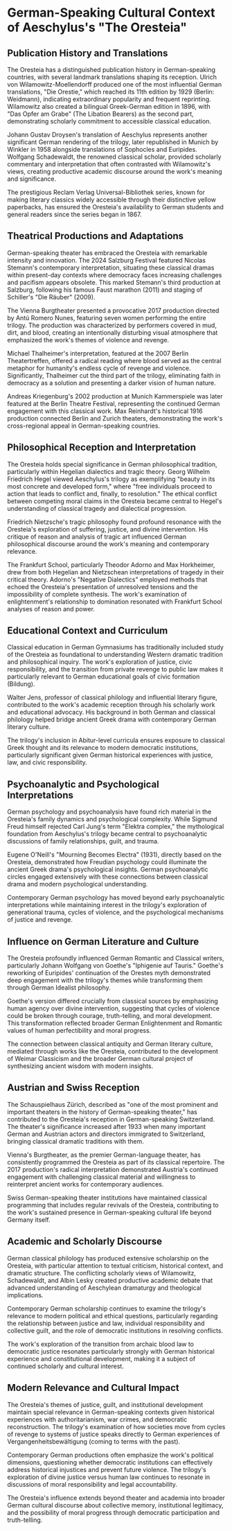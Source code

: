 # German-Speaking Cultural Context of Aeschylus's "The Oresteia"

## Publication History and Translations

The Oresteia has a distinguished publication history in German-speaking countries, with several landmark translations shaping its reception. Ulrich von Wilamowitz-Moellendorff produced one of the most influential German translations, "Die Orestie," which reached its 11th edition by 1929 (Berlin: Weidmann), indicating extraordinary popularity and frequent reprinting. Wilamowitz also created a bilingual Greek-German edition in 1896, with "Das Opfer am Grabe" (The Libation Bearers) as the second part, demonstrating scholarly commitment to accessible classical education.

Johann Gustav Droysen's translation of Aeschylus represents another significant German rendering of the trilogy, later republished in Munich by Winkler in 1958 alongside translations of Sophocles and Euripides. Wolfgang Schadewaldt, the renowned classical scholar, provided scholarly commentary and interpretation that often contrasted with Wilamowitz's views, creating productive academic discourse around the work's meaning and significance.

The prestigious Reclam Verlag Universal-Bibliothek series, known for making literary classics widely accessible through their distinctive yellow paperbacks, has ensured the Oresteia's availability to German students and general readers since the series began in 1867.

## Theatrical Productions and Adaptations

German-speaking theater has embraced the Oresteia with remarkable intensity and innovation. The 2024 Salzburg Festival featured Nicolas Stemann's contemporary interpretation, situating these classical dramas within present-day contexts where democracy faces increasing challenges and pacifism appears obsolete. This marked Stemann's third production at Salzburg, following his famous Faust marathon (2011) and staging of Schiller's "Die Räuber" (2009).

The Vienna Burgtheater presented a provocative 2017 production directed by Antú Romero Nunes, featuring seven women performing the entire trilogy. The production was characterized by performers covered in mud, dirt, and blood, creating an intentionally disturbing visual atmosphere that emphasized the work's themes of violence and revenge.

Michael Thalheimer's interpretation, featured at the 2007 Berlin Theatertreffen, offered a radical reading where blood served as the central metaphor for humanity's endless cycle of revenge and violence. Significantly, Thalheimer cut the third part of the trilogy, eliminating faith in democracy as a solution and presenting a darker vision of human nature.

Andreas Kriegenburg's 2002 production at Munich Kammerspiele was later featured at the Berlin Theatre Festival, representing the continued German engagement with this classical work. Max Reinhardt's historical 1916 production connected Berlin and Zurich theaters, demonstrating the work's cross-regional appeal in German-speaking countries.

## Philosophical Reception and Interpretation

The Oresteia holds special significance in German philosophical tradition, particularly within Hegelian dialectics and tragic theory. Georg Wilhelm Friedrich Hegel viewed Aeschylus's trilogy as exemplifying "beauty in its most concrete and developed form," where "free individuals proceed to action that leads to conflict and, finally, to resolution." The ethical conflict between competing moral claims in the Oresteia became central to Hegel's understanding of classical tragedy and dialectical progression.

Friedrich Nietzsche's tragic philosophy found profound resonance with the Oresteia's exploration of suffering, justice, and divine intervention. His critique of reason and analysis of tragic art influenced German philosophical discourse around the work's meaning and contemporary relevance.

The Frankfurt School, particularly Theodor Adorno and Max Horkheimer, drew from both Hegelian and Nietzschean interpretations of tragedy in their critical theory. Adorno's "Negative Dialectics" employed methods that echoed the Oresteia's presentation of unresolved tensions and the impossibility of complete synthesis. The work's examination of enlightenment's relationship to domination resonated with Frankfurt School analyses of reason and power.

## Educational Context and Curriculum

Classical education in German Gymnasiums has traditionally included study of the Oresteia as foundational to understanding Western dramatic tradition and philosophical inquiry. The work's exploration of justice, civic responsibility, and the transition from private revenge to public law makes it particularly relevant to German educational goals of civic formation (Bildung).

Walter Jens, professor of classical philology and influential literary figure, contributed to the work's academic reception through his scholarly work and educational advocacy. His background in both German and classical philology helped bridge ancient Greek drama with contemporary German literary culture.

The trilogy's inclusion in Abitur-level curricula ensures exposure to classical Greek thought and its relevance to modern democratic institutions, particularly significant given German historical experiences with justice, law, and civic responsibility.

## Psychoanalytic and Psychological Interpretations

German psychology and psychoanalysis have found rich material in the Oresteia's family dynamics and psychological complexity. While Sigmund Freud himself rejected Carl Jung's term "Elektra complex," the mythological foundation from Aeschylus's trilogy became central to psychoanalytic discussions of family relationships, guilt, and trauma.

Eugene O'Neill's "Mourning Becomes Electra" (1931), directly based on the Oresteia, demonstrated how Freudian psychology could illuminate the ancient Greek drama's psychological insights. German psychoanalytic circles engaged extensively with these connections between classical drama and modern psychological understanding.

Contemporary German psychology has moved beyond early psychoanalytic interpretations while maintaining interest in the trilogy's exploration of generational trauma, cycles of violence, and the psychological mechanisms of justice and revenge.

## Influence on German Literature and Culture

The Oresteia profoundly influenced German Romantic and Classical writers, particularly Johann Wolfgang von Goethe's "Iphigenie auf Tauris." Goethe's reworking of Euripides' continuation of the Orestes myth demonstrated deep engagement with the trilogy's themes while transforming them through German Idealist philosophy.

Goethe's version differed crucially from classical sources by emphasizing human agency over divine intervention, suggesting that cycles of violence could be broken through courage, truth-telling, and moral development. This transformation reflected broader German Enlightenment and Romantic values of human perfectibility and moral progress.

The connection between classical antiquity and German literary culture, mediated through works like the Oresteia, contributed to the development of Weimar Classicism and the broader German cultural project of synthesizing ancient wisdom with modern insights.

## Austrian and Swiss Reception

The Schauspielhaus Zürich, described as "one of the most prominent and important theaters in the history of German-speaking theater," has contributed to the Oresteia's reception in German-speaking Switzerland. The theater's significance increased after 1933 when many important German and Austrian actors and directors immigrated to Switzerland, bringing classical dramatic traditions with them.

Vienna's Burgtheater, as the premier German-language theater, has consistently programmed the Oresteia as part of its classical repertoire. The 2017 production's radical interpretation demonstrated Austria's continued engagement with challenging classical material and willingness to reinterpret ancient works for contemporary audiences.

Swiss German-speaking theater institutions have maintained classical programming that includes regular revivals of the Oresteia, contributing to the work's sustained presence in German-speaking cultural life beyond Germany itself.

## Academic and Scholarly Discourse

German classical philology has produced extensive scholarship on the Oresteia, with particular attention to textual criticism, historical context, and dramatic structure. The conflicting scholarly views of Wilamowitz, Schadewaldt, and Albin Lesky created productive academic debate that advanced understanding of Aeschylean dramaturgy and theological implications.

Contemporary German scholarship continues to examine the trilogy's relevance to modern political and ethical questions, particularly regarding the relationship between justice and law, individual responsibility and collective guilt, and the role of democratic institutions in resolving conflicts.

The work's exploration of the transition from archaic blood law to democratic justice resonates particularly strongly with German historical experience and constitutional development, making it a subject of continued scholarly and cultural interest.

## Modern Relevance and Cultural Impact

The Oresteia's themes of justice, guilt, and institutional development maintain special relevance in German-speaking contexts given historical experiences with authoritarianism, war crimes, and democratic reconstruction. The trilogy's examination of how societies move from cycles of revenge to systems of justice speaks directly to German experiences of Vergangenheitsbewältigung (coming to terms with the past).

Contemporary German productions often emphasize the work's political dimensions, questioning whether democratic institutions can effectively address historical injustices and prevent future violence. The trilogy's exploration of divine justice versus human law continues to resonate in discussions of moral responsibility and legal accountability.

The Oresteia's influence extends beyond theater and academia into broader German cultural discourse about collective memory, institutional legitimacy, and the possibility of moral progress through democratic participation and truth-telling.